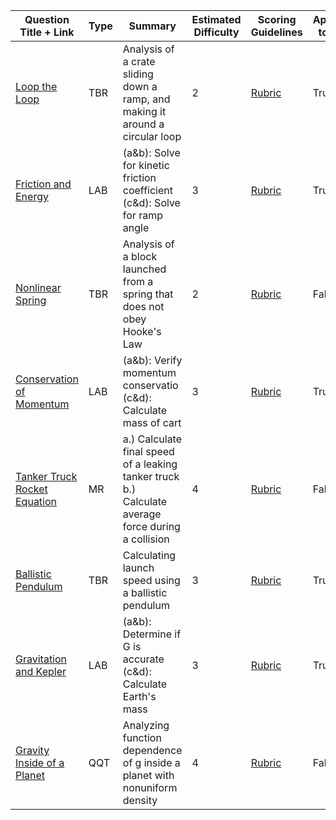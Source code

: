 | Question Title + Link | Type | Summary | Estimated Difficulty | Scoring Guidelines | Applicable to AP 1? | Comments |
| --- | --- | --- | --- | --- | --- | --- |
| [Loop the Loop](./MECH-TBR-003%20(Loop%20the%20Loop)/index.md) | TBR | Analysis of a crate sliding down a ramp, and making it around a circular loop | 2 | [Rubric](https://drive.google.com/open?id=1sxU2nTNZHC4YGnaGIqCo21dxjkrALePLV__g_OFjva4&usp=drive_copy) | True | Standard Problem |
| [Friction and Energy](https://docs.google.com/document/d/1ir2zVbpDaKjulGZ7Pds7eb88ABjQtFbz/edit?usp=drive_link&ouid=101099310587666933512&rtpof=true&sd=true) | LAB | (a&b): Solve for kinetic friction coefficient (c&d): Solve for ramp angle | 3 | [Rubric](https://drive.google.com/open?id=1FmUX4Eq7DwiwyyYVYWc4B2cwcjuOU2h_AWdeb75Yhu4&usp=drive_copy) | True | Utilizes the y-intercept, not the slope |
| [Nonlinear Spring](https://docs.google.com/document/d/1Cv7kuv5xd6kqNBowrwnBkQ_jr-eFHECt/edit?usp=drive_link&ouid=101099310587666933512&rtpof=true&sd=true) | TBR | Analysis of a block launched from a spring that does not obey Hooke's Law | 2 | [Rubric](https://docs.google.com/document/d/1oErRmxk9kAed_HzZ46s0nPjX39XgacSWOZuNRMS9g4Q/edit?usp=drive_link) | False | Standard Problem |
| [Conservation of Momentum](https://docs.google.com/document/d/1U9wFTjdoP9Cm8XTMqYx_GEMYC9vjzM3w/edit?usp=drive_link&ouid=101099310587666933512&rtpof=true&sd=true) | LAB | (a&b): Verify momentum conservatio (c&d): Calculate mass of cart | 3 | [Rubric](https://drive.google.com/open?id=1o_YIW7DRC3-2BaQtpH_4Bn3bLKmMJXkTjlcR1CgBO8I&usp=drive_copy) | True | Uses multiple independent variables |
| [Tanker Truck Rocket Equation](https://docs.google.com/document/d/15-XLxN787Ql4_-pAq2Koq26JxJffHlRW/edit?usp=drive_link&ouid=101099310587666933512&rtpof=true&sd=true) | MR | a.) Calculate final speed of a leaking tanker truck b.) Calculate average force during a collision | 4 | [Rubric](https://drive.google.com/open?id=1JQn9-g1H5duw7NTKnaknBRQjkiqKMhw84UrQ_HMZ-7g&usp=drive_copy) | False | Part (a.) is quite challenging due to non-constant mass |
| [Ballistic Pendulum](https://docs.google.com/document/d/1gOpHc9u8dBZE2tyWFIbMzINuZ3YT2ifi/edit?usp=drive_link&ouid=101099310587666933512&rtpof=true&sd=true) | TBR | Calculating launch speed using a ballistic pendulum | 3 | [Rubric](https://drive.google.com/open?id=1ErVjN_2-hE8hQH8nxas3qXgmJyA5IOzyCTnxZ9ke9mI&usp=drive_copy) | True | Standard Problem |
| [Gravitation and Kepler](https://docs.google.com/document/d/13MQHMF9Y37S4PONvx3w_D5A_5WiPfEzQ/edit?usp=drive_link&ouid=101099310587666933512&rtpof=true&sd=true) | LAB | (a&b): Determine if G is accurate (c&d): Calculate Earth's mass | 3 | [Rubric](https://drive.google.com/open?id=1ZFdV65nGIHR6j7J2yEy9XHy9llelpEBJhjxxCRcvgm0&usp=drive_copy) | True | Unique setup of analyzing a simulation's value of G |
| [Gravity Inside of a Planet](https://docs.google.com/document/d/1xn1_wCi4vV2ZJ9jlJZ_u4ySIJvf0LatE/edit?usp=drive_link&ouid=101099310587666933512&rtpof=true&sd=true) | QQT | Analyzing function dependence of g inside a planet with nonuniform density | 4 | [Rubric](https://drive.google.com/open?id=1U7GTrIC5N0k6bsPelPOi_acuW1PjWAJMmAMdfMXFqMk&usp=drive_copy) | False | This problem will likely be much easier for E&M students |
